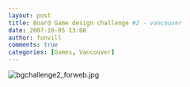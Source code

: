 ```yaml
---
layout: post
title: Board Game design challenge #2 - vancouver
date: 2007-10-05 13:08
author: funvill
comments: true
categories: [Games, Vancouver]
---
```

<img src="http://blog.abluestar.com/public/uploads/2007/10/bgchallenge2_forweb.jpg" alt="bgchallenge2_forweb.jpg" />
